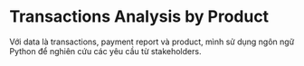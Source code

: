 # Transactions Analysis by Product
Với data là transactions, payment report và product, mình sử dụng ngôn ngữ Python để nghiên cứu các yêu cầu từ stakeholders.
